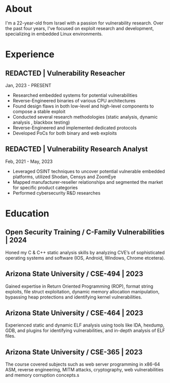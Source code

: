 # About
I'm a 22-year-old from Israel with a passion for vulnerability research. Over
the past four years, I've focused on exploit research and development,
specializing in embedded Linux environments.

# Experience
## REDACTED | Vulnerability Reseacher
Jan, 2023 - PRESENT 
- Researched embedded systems for potential vulnerabilities
- Reverse-Engineered binaries of various CPU architectures
- Found design flaws in both low-level and high-level components to
compose a stable exploit
- Conducted several research methodologies (static analysis,
dynamic analysis , blackbox testing)
- Reverse-Engineered and implemented dedicated protocols
- Developed PoCs for both binary and web exploits

## REDACTED | Vulnerability Research Analyst
Feb, 2021 - May, 2023
- Leveraged OSINT techniques to uncover potential vulnerable
embedded platforms, utilized Shodan, Censys and ZoomEye
- Mapped manufacturer-reseller relationships and segmented the
market for specific product categories
- Performed cybersecurity R&D researches

# Education
## Open Security Training / C-Family Vulnerabilities | 2024
Honed my C & C++ static analysis skills by analyzing CVE’s of sophisticated
operating systems and software (IOS, Android, Windows, Chrome etcetera).
## Arizona State University / CSE-494 | 2023
Gained expertise in Return Oriented Programming (ROP), format string
exploits, file struct exploitation, dynamic memory allocation manipulation,
bypassing heap protections and identifying kernel vulnerabilities.
## Arizona State University / CSE-464 | 2023
Experienced static and dynamic ELF analysis using tools like IDA, hexdump,
GDB, and plugins for identifying vulnerabilities, and in-depth analysis of ELF
files.
## Arizona State University / CSE-365 | 2023
The course covered subjects such as web server programming in x86-64
ASM, reverse engineering, MITM attacks, cryptography, web vulnerabilities
and memory corruption concepts.s